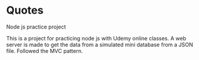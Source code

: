 # Quotes
Node js practice project

This is a project for practicing node js with Udemy online classes. A web server is made to get the data from a simulated mini database from a JSON file. 
Followed the MVC pattern.
